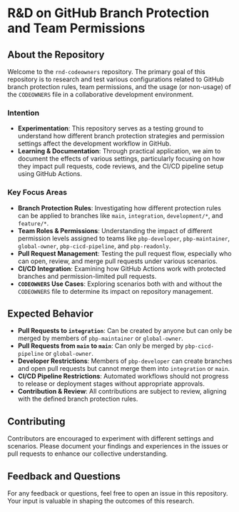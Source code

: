 # R&D on GitHub Branch Protection and Team Permissions

## About the Repository

Welcome to the `rnd-codeowners` repository. The primary goal of this repository is to research and test various configurations related to GitHub branch protection rules, team permissions, and the usage (or non-usage) of the `CODEOWNERS` file in a collaborative development environment.

### Intention

- **Experimentation**: This repository serves as a testing ground to understand how different branch protection strategies and permission settings affect the development workflow in GitHub.
- **Learning & Documentation**: Through practical application, we aim to document the effects of various settings, particularly focusing on how they impact pull requests, code reviews, and the CI/CD pipeline setup using GitHub Actions.

### Key Focus Areas

- **Branch Protection Rules**: Investigating how different protection rules can be applied to branches like `main`, `integration`, `development/*`, and `feature/*`.
- **Team Roles & Permissions**: Understanding the impact of different permission levels assigned to teams like `pbp-developer`, `pbp-maintainer`, `global-owner`, `pbp-cicd-pipeline`, and `pbp-readonly`.
- **Pull Request Management**: Testing the pull request flow, especially who can open, review, and merge pull requests under various scenarios.
- **CI/CD Integration**: Examining how GitHub Actions work with protected branches and permission-limited pull requests.
- **`CODEOWNERS` Use Cases**: Exploring scenarios both with and without the `CODEOWNERS` file to determine its impact on repository management.

## Expected Behavior

- **Pull Requests to `integration`**: Can be created by anyone but can only be merged by members of `pbp-maintainer` or `global-owner`.
- **Pull Requests from `main` to `main`**: Can only be merged by `pbp-cicd-pipeline` or `global-owner`.
- **Developer Restrictions**: Members of `pbp-developer` can create branches and open pull requests but cannot merge them into `integration` or `main`.
- **CI/CD Pipeline Restrictions**: Automated workflows should not progress to release or deployment stages without appropriate approvals.
- **Contribution & Review**: All contributions are subject to review, aligning with the defined branch protection rules.

## Contributing

Contributors are encouraged to experiment with different settings and scenarios. Please document your findings and experiences in the issues or pull requests to enhance our collective understanding.

## Feedback and Questions

For any feedback or questions, feel free to open an issue in this repository. Your input is valuable in shaping the outcomes of this research.
